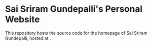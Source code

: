 # Sai Sriram Gundepalli's Personal Website

This repository hosts the source code for the homepage of Sai Sriram Gundepalli, hosted at []().
